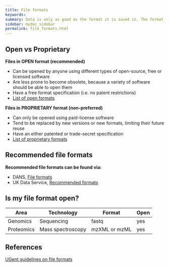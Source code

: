 ```yaml
---
title: File formats
keywords:
summary: Data is only as good as the format it is saved in. The format of a file determines which programs can be used to access it.
sidebar: mydoc_sidebar
permalink: file_formats.html
---
```


## Open vs Proprietary
**Files in OPEN format (recommended)**<br/>
* Can be opened by anyone using different types of open-source, free or licensed software
* Are less prone to become obsolete, because a variety of software should be able to open them
* Have a free format specification (i.e. no patent restrictions)
* [List of open formats](https://en.wikipedia.org/wiki/List_of_open_formats)

**Files in PROPRIETARY format (non-preferred)**<br>
* Can only be opened using paid-license software
* Tend to be replaced by new versions or new formats, limiting their future reuse
* Have an either patented or trade-secret specification
* [List of proprietary formats]( https://en.wikipedia.org/wiki/Proprietary_format)

## Recommended file formats

**Recommended file formats can be found via:**<br>
* DANS, [File formats](https://dans.knaw.nl/en/about/services/easy/information-about-depositing-data/before-depositing/file-formats)
* UK Data Service, [Recommended formats](https://www.ukdataservice.ac.uk/manage-data/format/recommended-formats)

## Is my file format open? <!--- this section needs work. Should we include the best-practice open format for each area and technology? There is no way we can include all possible file formats --->
| Area | Technology | Format | Open |
|------------|-------------------|---------------|------|
| Genomics | Sequencing | fastq | yes |
| Proteomics | Mass spectroscopy | mzXML or mzML | yes |

## References
[UGent guidelines on file formats](https://www.ugent.be/en/research/datamanagement/during-research/collection.htm#Fileformats)
